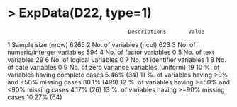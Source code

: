 # > ExpData(D22, type=1)
                                          Descriptions       Value
1                                   Sample size (nrow)        6265
2                              No. of variables (ncol)         623
3                    No. of numeric/interger variables         594
4                              No. of factor variables           0
5                                No. of text variables          29
6                             No. of logical variables           0
7                          No. of identifier variables           1
8                                No. of date variables           0
9             No. of zero variance variables (uniform)          19
10               %. of variables having complete cases  5.46% (34)
11   %. of variables having >0% and <50% missing cases 80.1% (499)
12 %. of variables having >=50% and <90% missing cases  4.17% (26)
13          %. of variables having >=90% missing cases 10.27% (64)
